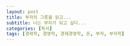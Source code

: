 ```yaml
---
layout: post
title: 부자의 그릇을 읽고...
subtitle: 나는 부자가 되고 싶다...
categories: [독서]
tags: [경제학, 경영학, 경제경영학, 돈, 부자, 부자학]
---
```


[my-image]: (../assets/images/부자의그릇_cover.jpeg)
(https://product.kyobobook.co.kr/detail/S000001687079)